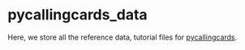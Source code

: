# pycallingcards_data

Here, we store all the reference data, tutorial files for [pycallingcards](https://github.com/The-Mitra-Lab/pycallingcards).



